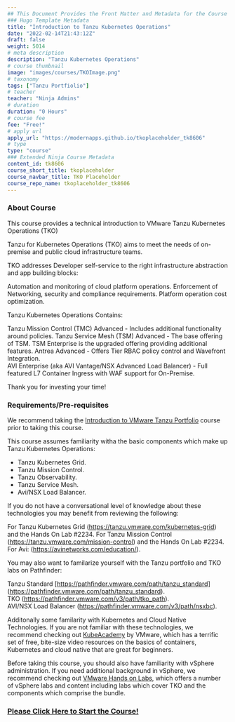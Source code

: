 ```yaml
---
## This Document Provides the Front Matter and Metadata for the Course Information page used in the modernapps.ninja homepage and the member profile page.
### Hugo Template Metadata
title: "Introduction to Tanzu Kubernetes Operations"
date: "2022-02-14T21:43:12Z"
draft: false
weight: 5014
# meta description
description: "Tanzu Kubernetes Operations"
# course thumbnail
image: "images/courses/TKOImage.png"
# taxonomy
tags: ["Tanzu Portfiolio"]
# teacher
teacher: "Ninja Admins"
# duration
duration: "0 Hours"
# course fee
fee: "Free!"
# apply url
apply_url: "https://modernapps.github.io/tkoplaceholder_tk8606"
# type
type: "course"
### Extended Ninja Course Metadata
content_id: tk8606
course_short_title: tkoplaceholder
course_navbar_title: TKO Placeholder
course_repo_name: tkoplaceholder_tk8606
---
```


### About Course

This course provides a technical introduction to VMware Tanzu Kubernetes Operations (TKO)

Tanzu for Kubernetes Operations (TKO) aims to meet the needs of on-premise and public cloud infrastructure teams.

TKO addresses Developer self-service to the right infrastructure abstraction and app building blocks:

Automation and monitoring of cloud platform operations.
Enforcement of Networking, security and compliance requirements.
Platform operation cost optimization.

Tanzu Kubernetes Operations Contains:

Tanzu Mission Control (TMC) Advanced - Includes additional functionality around policies.
Tanzu Service Mesh (TSM) Advanced - The base offering of TSM. TSM Enterprise is the upgraded offering providing additional features.
Antrea Advanced - Offers Tier RBAC policy control and Wavefront Integration.  
AVI Enterprise (aka AVI Vantage/NSX Advanced Load Balancer) - Full featured L7 Container Ingress with WAF support for On-Premise.

Thank you for investing your time!

### Requirements/Pre-requisites

We recommend taking the [Introduction to VMware Tanzu
Portfolio](https://lms.modernapps.ninja/courses/course-v1:modernapps+COU-TP6539+Perpetual/course/) course
prior to taking this course.

This course assumes familiarity witha the basic components which make up Tanzu Kubernetes Operations:

- Tanzu Kubernetes Grid.
- Tanzu Mission Control.
- Tanzu Observability.
- Tanzu Service Mesh.
- Avi/NSX Load Balancer.

If you do not have a conversational level of knowledge about these technologies you may benefit from reviewing the following:

For Tanzu Kubernetes Grid (https://tanzu.vmware.com/kubernetes-grid) and the Hands On Lab #2234.
For Tanzu Mission Control (https://tanzu.vmware.com/mission-control) and the Hands On Lab #2234.
For Avi: (https://avinetworks.com/education/).

You may also want to familarize yourself with the Tanzu portfolio and TKO labs on Pathfinder:

Tanzu Standard [https://pathfinder.vmware.com/path/tanzu_standard] (https://pathfinder.vmware.com/path/tanzu_standard).  
TKO (https://pathfinder.vmware.com/v3/path/tko_path).  
AVI/NSX Load Balancer (https://pathfinder.vmware.com/v3/path/nsxbc).

Additonally some familarity with Kubernetes and Cloud Native
Technologies. If you are not familiar with these technologies, we
recommend checking out [KubeAcademy](https://kube.academy/) by VMware,
which has a terrific set of free, bite-size video resources on the
basics of containers, Kubernetes and cloud native that are great for
beginners.

Before taking this course, you should also have familiarity with vSphere
administration. If you need additional background in vSphere, we
recommend checking out [VMware Hands on Labs](https://hol.vmware.com),
which offers a number of vSphere labs and content including labs which cover TKO and the components which comprise the bundle.

### [Please Click Here to Start the Course!](https://modernapps.ninja/tkoplaceholder_tk8606/)
